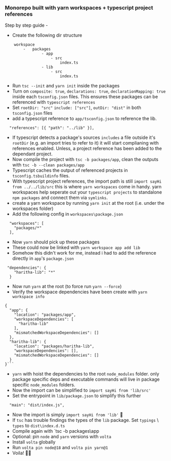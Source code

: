 ### Monorepo built with yarn workspaces + typescript project references

Step by step guide -

- Create the following dir structure

```
    workspace
        -   packages
                - app
                    - src
                        index.ts
                - lib
                    - src
                        index.ts
```

- Run `tsc --init` and `yarn init` inside the packages
- Turn on `composite: true`, `declarations: true`, `declarationMapping: true` inside each `tsconfig.json` files. This ensures these packages can be referenced with `typescript references`
- Set `rootDir: "src"` `include: ["src"]`, `outDir: "dist"` in both `tsconfig.json` files
- add a typescript reference to `app/tsconfig.json` to reference the lib.

```
  "references": [{ "path": "../lib" }],

```

- If typescript detects a package's sources `includes` a file outside it's `rootDir` (e.g. an import tries to refer to it) it will start complianing with references enabled. Unless, a project reference has been added to the dependant project.
- Now compile the project with `tsc -b packages/app`, clean the outputs with `tsc -b --clean packages/app`
- Typescript caches the output of referenced projects in `tsconfig.tsbuildinfo` files.
- With typescript project references, the import path is still `import sayHi from ../../lib/src` this is where `yarn workspaces` come in handy. yarn workspaces help seperate out your `typescript projects` to standalone `npm packages` and connect them via `symlinks`.
- create a yarn workspace by running `yarn init` at the root (i.e. under the workspaces folder)
- Add the following config in `workspaces\package.json`

```
  "workspaces": [
    "packages/*"
  ],
```

- Now `yarn` should pick up these packages
- These could now be linked with `yarn workspace app add lib`
- Somehow this didn't work for me, instead i had to add the reference directly in `app`'s `package.json`

```
 "dependencies": {
    "haritha-lib": "*"
  }
```

- Now run `yarn` at the root (to force run `yarn --force`)
- Verify the workspace dependencies have been create with `yarn workspace info`

````
{
  "app": {
    "location": "packages/app",
    "workspaceDependencies": [
      "haritha-lib"
    ],
    "mismatchedWorkspaceDependencies": []
  },
  "haritha-lib": {
    "location": "packages/haritha-lib",
    "workspaceDependencies": [],
    "mismatchedWorkspaceDependencies": []
  }
}```
````

- `yarn` with hoist the dependencies to the root `node_modules` folder. only package specific deps and executable commands will live in package specific `node_modules` folders.
- Now the import can be simplified to `import sayHi from 'lib/src'`
- Set the entrypoint in `lib/package.json` to simplify this further

```
  "main": "dist/index.js",
```

- Now the import is simply `import sayHi from 'lib'` 🎉
- If `tsc` has trouble findings the types of the `lib` package. Set `typings` \ `types` to `dist\index.d.ts`
- Compile again with `tsc -b packages\app
- Optional: pin `node` and `yarn` versions with `volta`
- Install `volta` globally
- Run `volta pin node@18` and `volta pin yarn@1`
- Voila! 🎉🎉
